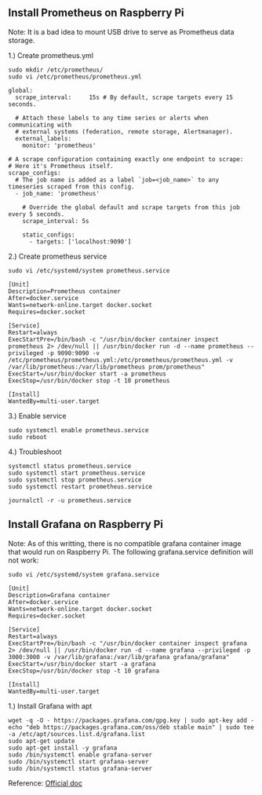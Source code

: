 ## Install Prometheus on Raspberry Pi
Note: It is a bad idea to mount USB drive to serve as Prometheus data storage.

1.) Create prometheus.yml

```
sudo mkdir /etc/prometheus/
sudo vi /etc/prometheus/prometheus.yml

global:
  scrape_interval:     15s # By default, scrape targets every 15 seconds.

  # Attach these labels to any time series or alerts when communicating with
  # external systems (federation, remote storage, Alertmanager).
  external_labels:
    monitor: 'prometheus'

# A scrape configuration containing exactly one endpoint to scrape:
# Here it's Prometheus itself.
scrape_configs:
  # The job name is added as a label `job=<job_name>` to any timeseries scraped from this config.
  - job_name: 'prometheus'

    # Override the global default and scrape targets from this job every 5 seconds.
    scrape_interval: 5s

    static_configs:
      - targets: ['localhost:9090']
```

2.) Create prometheus service
```
sudo vi /etc/systemd/system prometheus.service

[Unit]
Description=Prometheus container
After=docker.service
Wants=network-online.target docker.socket
Requires=docker.socket

[Service]
Restart=always
ExecStartPre=/bin/bash -c "/usr/bin/docker container inspect prometheus 2> /dev/null || /usr/bin/docker run -d --name prometheus --privileged -p 9090:9090 -v /etc/prometheus/prometheus.yml:/etc/prometheus/prometheus.yml -v /var/lib/prometheus:/var/lib/prometheus prom/prometheus"
ExecStart=/usr/bin/docker start -a prometheus
ExecStop=/usr/bin/docker stop -t 10 prometheus

[Install]
WantedBy=multi-user.target
```

3.) Enable service
```
sudo systemctl enable prometheus.service
sudo reboot
```

4.) Troubleshoot
```
systemctl status prometheus.service
sudo systemctl start prometheus.service
sudo systemctl stop prometheus.service
sudo systemctl restart prometheus.service

journalctl -r -u prometheus.service
```
## Install Grafana on Raspberry Pi

Note: As of this writting, there is no compatible grafana container image that would run on Raspberry Pi.  The following grafana.service definition will not work:
```
sudo vi /etc/systemd/system grafana.service

[Unit]
Description=Grafana container
After=docker.service
Wants=network-online.target docker.socket
Requires=docker.socket

[Service]
Restart=always
ExecStartPre=/bin/bash -c "/usr/bin/docker container inspect grafana 2> /dev/null || /usr/bin/docker run -d --name grafana --privileged -p 3000:3000 -v /var/lib/grafana:/var/lib/grafana grafana/grafana"
ExecStart=/usr/bin/docker start -a grafana
ExecStop=/usr/bin/docker stop -t 10 grafana

[Install]
WantedBy=multi-user.target
```

1.) Install Grafana with apt
```
wget -q -O - https://packages.grafana.com/gpg.key | sudo apt-key add -
echo "deb https://packages.grafana.com/oss/deb stable main" | sudo tee -a /etc/apt/sources.list.d/grafana.list
sudo apt-get update
sudo apt-get install -y grafana
sudo /bin/systemctl enable grafana-server
sudo /bin/systemctl start grafana-server
sudo /bin/systemctl status grafana-server
```

Reference:
[Official doc](https://grafana.com/tutorials/install-grafana-on-raspberry-pi/)
